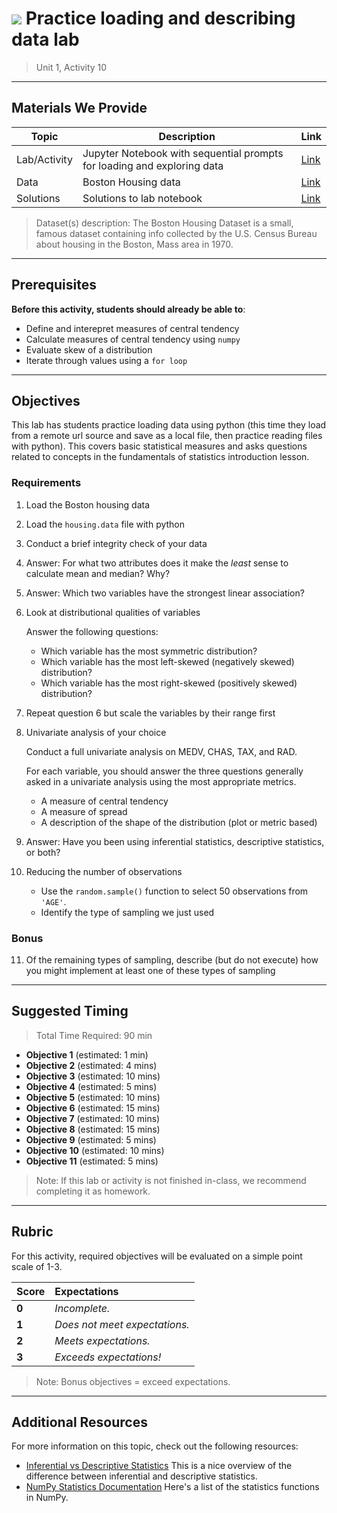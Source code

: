 <!---
Questions? Comments?:

1. Log an issue to this repo to alert us of a problem.
2. Suggest an edit yourself by forking this repo, making edits, and submitting a pull request with your changes back to our master branch.
3. Reach out to the data team on Slack and share your thoughts!

--->

# ![](https://ga-dash.s3.amazonaws.com/production/assets/logo-9f88ae6c9c3871690e33280fcf557f33.png) Practice loading and describing data lab

> Unit 1, Activity 10

<!--- Unit and sequence information. This template is an instructor-facing description for a given activity or lab. --->

---

## Materials We Provide

<!--- This section is a table of contents for the activity. The table structure breaks down repo resources into types, distinguishing between  notebooks and supporting materials. Note that the table below demonstrates the total possible range of materials; most lessons won't require all of the categories below. Also note that every item in the repo should get its own line and link, like the example shown for data. --->

| Topic | Description | Link |
| --- | --- | --- |
| Lab/Activity | Jupyter Notebook with sequential prompts for loading and exploring data | [Link](./loading-and-describing-data.ipynb)|
| Data | Boston Housing data | [Link](./datasets/housing.data)|
| Solutions | Solutions to lab notebook| [Link](./solution-code/loading-and-describing-data-solution.ipynb)|

> Dataset(s) description: The Boston Housing Dataset is a small, famous dataset containing info collected by the U.S. Census Bureau about housing in the Boston, Mass area in 1970.

---

## Prerequisites

<!--- This section explains the relevant prerequisites; in other words, what do students need to know to be able to benefit and perform the tasks required in this activity/lab? List all relevant skills or prior learning objectives --->

**Before this activity, students should already be able to**:

- Define and interepret measures of central tendency
- Calculate measures of central tendency using `numpy`
- Evaluate skew of a distribution
- Iterate through values using a `for loop`

---

## Objectives

<!--- This section lists the learning objectives of the activity or lab.  --->

This lab has students practice loading data using python (this time they load from a remote url source and save as a local file, then practice reading files with python). This covers basic statistical measures and asks questions related to concepts in the fundamentals of statistics introduction lesson.

<!--- This section lists the exact requirements students have to perform in order to "complete" the activity.  --->

### Requirements

1. Load the Boston housing data
2. Load the `housing.data` file with python
3. Conduct a brief integrity check of your data
4. Answer: For what two attributes does it make the *least* sense to calculate mean and median? Why?
5. Answer: Which two variables have the strongest linear association?
6. Look at distributional qualities of variables

    Answer the following questions:

    - Which variable has the most symmetric distribution?
    - Which variable has the most left-skewed (negatively skewed) distribution?
    - Which variable has the most right-skewed (positively skewed) distribution?

7. Repeat question 6 but scale the variables by their range first
8. Univariate analysis of your choice

    Conduct a full univariate analysis on MEDV, CHAS, TAX, and RAD. 

    For each variable, you should answer the three questions generally asked in a univariate analysis using the most appropriate metrics.
    - A measure of central tendency
    - A measure of spread
    - A description of the shape of the distribution (plot or metric based)
9. Answer: Have you been using inferential statistics, descriptive statistics, or both?
10. Reducing the number of observations
    - Use the `random.sample()` function to select 50 observations from `'AGE'`.
    - Identify the type of sampling we just used


<!--- If there are any bonus objectives, list them here. Bonus objectives are items that are not officially required in order to "complete" a given activity, but are provided as suggested enrichment for students who want additional challenges.--->

### Bonus

11. Of the remaining types of sampling, describe (but do not execute) how you might implement at least one of these types of sampling

---

## Suggested Timing

<!--- This section outlines the lesson plan with relevant sections and subsections, providing both the total time required as well as suggestions for timing in each section --->

> Total Time Required: 90 min

- **Objective 1** (estimated: 1 min)
- **Objective 2** (estimated: 4 mins)
- **Objective 3** (estimated: 10 mins)
- **Objective 4** (estimated: 5 mins)
- **Objective 5** (estimated: 10 mins)
- **Objective 6** (estimated: 15 mins)
- **Objective 7** (estimated: 10 mins)
- **Objective 8** (estimated: 15 mins)
- **Objective 9** (estimated: 5 mins)
- **Objective 10** (estimated: 10 mins)
- **Objective 11** (estimated: 5 mins)

> Note: If this lab or activity is not finished in-class, we recommend completing it as homework.

---

## Rubric

For this activity, required objectives will be evaluated on a simple point scale of 1-3.

Score | Expectations
:--- | :---
**0** | _Incomplete._
**1** | _Does not meet expectations._
**2** | _Meets expectations._
**3** | _Exceeds expectations!_

> Note: Bonus objectives = exceed expectations.

---

## Additional Resources

<!--- List of potential sources that may help or inform the students' ability to complete the tasks required. This might include reference sites, examples, or tutorials for "getting started." --->

For more information on this topic, check out the following resources:

- [Inferential vs Descriptive Statistics](https://www.thoughtco.com/understanding-descriptive-vs-inferential-statistics-3026698) This is a nice overview of the difference between inferential and descriptive statistics.
- [NumPy Statistics Documentation](https://docs.scipy.org/doc/numpy-1.13.0/reference/routines.statistics.html) Here's a list of the statistics functions in NumPy.